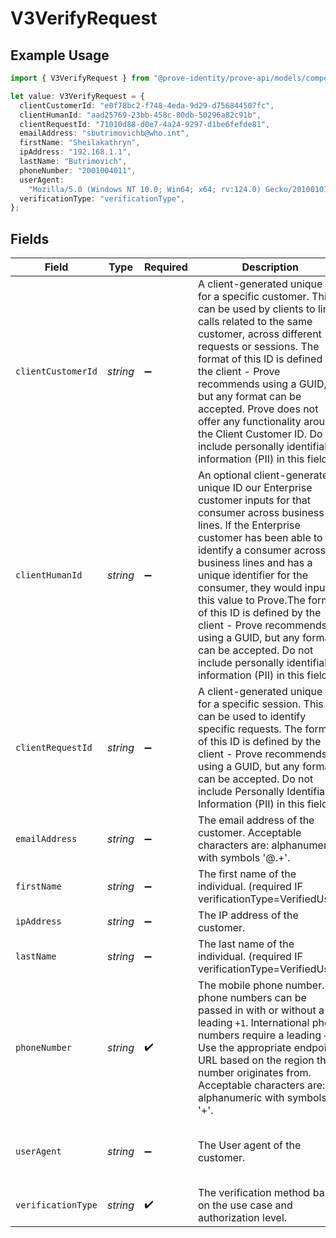 # V3VerifyRequest

## Example Usage

```typescript
import { V3VerifyRequest } from "@prove-identity/prove-api/models/components";

let value: V3VerifyRequest = {
  clientCustomerId: "e0f78bc2-f748-4eda-9d29-d756844507fc",
  clientHumanId: "aad25769-23bb-458c-80db-50296a82c91b",
  clientRequestId: "71010d88-d0e7-4a24-9297-d1be6fefde81",
  emailAddress: "sbutrimovichb@who.int",
  firstName: "Sheilakathryn",
  ipAddress: "192.168.1.1",
  lastName: "Butrimovich",
  phoneNumber: "2001004011",
  userAgent:
    "Mozilla/5.0 (Windows NT 10.0; Win64; x64; rv:124.0) Gecko/20100101 Firefox/124.0",
  verificationType: "verificationType",
};
```

## Fields

| Field                                                                                                                                                                                                                                                                                                                                                                                                                                                                           | Type                                                                                                                                                                                                                                                                                                                                                                                                                                                                            | Required                                                                                                                                                                                                                                                                                                                                                                                                                                                                        | Description                                                                                                                                                                                                                                                                                                                                                                                                                                                                     | Example                                                                                                                                                                                                                                                                                                                                                                                                                                                                         |
| ------------------------------------------------------------------------------------------------------------------------------------------------------------------------------------------------------------------------------------------------------------------------------------------------------------------------------------------------------------------------------------------------------------------------------------------------------------------------------- | ------------------------------------------------------------------------------------------------------------------------------------------------------------------------------------------------------------------------------------------------------------------------------------------------------------------------------------------------------------------------------------------------------------------------------------------------------------------------------- | ------------------------------------------------------------------------------------------------------------------------------------------------------------------------------------------------------------------------------------------------------------------------------------------------------------------------------------------------------------------------------------------------------------------------------------------------------------------------------- | ------------------------------------------------------------------------------------------------------------------------------------------------------------------------------------------------------------------------------------------------------------------------------------------------------------------------------------------------------------------------------------------------------------------------------------------------------------------------------- | ------------------------------------------------------------------------------------------------------------------------------------------------------------------------------------------------------------------------------------------------------------------------------------------------------------------------------------------------------------------------------------------------------------------------------------------------------------------------------- |
| `clientCustomerId`                                                                                                                                                                                                                                                                                                                                                                                                                                                              | *string*                                                                                                                                                                                                                                                                                                                                                                                                                                                                        | :heavy_minus_sign:                                                                                                                                                                                                                                                                                                                                                                                                                                                              | A client-generated unique ID for a specific customer. This can be used by clients to link calls related to the same customer, across different requests or sessions.  The format of this ID is defined by the client - Prove recommends using a GUID, but any format can be accepted. Prove does not offer any functionality around the Client Customer ID. Do not include personally identifiable information (PII) in this field.                                             | e0f78bc2-f748-4eda-9d29-d756844507fc                                                                                                                                                                                                                                                                                                                                                                                                                                            |
| `clientHumanId`                                                                                                                                                                                                                                                                                                                                                                                                                                                                 | *string*                                                                                                                                                                                                                                                                                                                                                                                                                                                                        | :heavy_minus_sign:                                                                                                                                                                                                                                                                                                                                                                                                                                                              | An optional client-generated unique ID our Enterprise customer inputs for that consumer across business lines. If the Enterprise customer has been able to identify a consumer across business lines and has a unique identifier for the consumer, they would input this value to Prove.The format of this ID is defined by the client - Prove recommends using a GUID, but any format can be accepted. Do not include personally identifiable information (PII) in this field. | aad25769-23bb-458c-80db-50296a82c91b                                                                                                                                                                                                                                                                                                                                                                                                                                            |
| `clientRequestId`                                                                                                                                                                                                                                                                                                                                                                                                                                                               | *string*                                                                                                                                                                                                                                                                                                                                                                                                                                                                        | :heavy_minus_sign:                                                                                                                                                                                                                                                                                                                                                                                                                                                              | A client-generated unique ID for a specific session. This can be used to identify specific requests. The format of this ID is defined by the client - Prove recommends using a GUID, but any format can be accepted. Do not include Personally Identifiable Information (PII) in this field.                                                                                                                                                                                    | 71010d88-d0e7-4a24-9297-d1be6fefde81                                                                                                                                                                                                                                                                                                                                                                                                                                            |
| `emailAddress`                                                                                                                                                                                                                                                                                                                                                                                                                                                                  | *string*                                                                                                                                                                                                                                                                                                                                                                                                                                                                        | :heavy_minus_sign:                                                                                                                                                                                                                                                                                                                                                                                                                                                              | The email address of the customer. Acceptable characters are: alphanumeric with symbols '@.+'.                                                                                                                                                                                                                                                                                                                                                                                  | sbutrimovichb@who.int                                                                                                                                                                                                                                                                                                                                                                                                                                                           |
| `firstName`                                                                                                                                                                                                                                                                                                                                                                                                                                                                     | *string*                                                                                                                                                                                                                                                                                                                                                                                                                                                                        | :heavy_minus_sign:                                                                                                                                                                                                                                                                                                                                                                                                                                                              | The first name of the individual. (required IF verificationType=VerifiedUser)                                                                                                                                                                                                                                                                                                                                                                                                   | Sheilakathryn                                                                                                                                                                                                                                                                                                                                                                                                                                                                   |
| `ipAddress`                                                                                                                                                                                                                                                                                                                                                                                                                                                                     | *string*                                                                                                                                                                                                                                                                                                                                                                                                                                                                        | :heavy_minus_sign:                                                                                                                                                                                                                                                                                                                                                                                                                                                              | The IP address of the customer.                                                                                                                                                                                                                                                                                                                                                                                                                                                 | 192.168.1.1                                                                                                                                                                                                                                                                                                                                                                                                                                                                     |
| `lastName`                                                                                                                                                                                                                                                                                                                                                                                                                                                                      | *string*                                                                                                                                                                                                                                                                                                                                                                                                                                                                        | :heavy_minus_sign:                                                                                                                                                                                                                                                                                                                                                                                                                                                              | The last name of the individual. (required IF verificationType=VerifiedUser)                                                                                                                                                                                                                                                                                                                                                                                                    | Butrimovich                                                                                                                                                                                                                                                                                                                                                                                                                                                                     |
| `phoneNumber`                                                                                                                                                                                                                                                                                                                                                                                                                                                                   | *string*                                                                                                                                                                                                                                                                                                                                                                                                                                                                        | :heavy_check_mark:                                                                                                                                                                                                                                                                                                                                                                                                                                                              | The mobile phone number. US phone numbers can be passed in with or without a leading `+1`. International phone numbers require a leading `+1`. Use the appropriate endpoint URL based on the region the number originates from. Acceptable characters are: alphanumeric with symbols '+'.                                                                                                                                                                                       | 2001004011                                                                                                                                                                                                                                                                                                                                                                                                                                                                      |
| `userAgent`                                                                                                                                                                                                                                                                                                                                                                                                                                                                     | *string*                                                                                                                                                                                                                                                                                                                                                                                                                                                                        | :heavy_minus_sign:                                                                                                                                                                                                                                                                                                                                                                                                                                                              | The User agent of the customer.                                                                                                                                                                                                                                                                                                                                                                                                                                                 | Mozilla/5.0 (Windows NT 10.0; Win64; x64; rv:124.0) Gecko/20100101 Firefox/124.0                                                                                                                                                                                                                                                                                                                                                                                                |
| `verificationType`                                                                                                                                                                                                                                                                                                                                                                                                                                                              | *string*                                                                                                                                                                                                                                                                                                                                                                                                                                                                        | :heavy_check_mark:                                                                                                                                                                                                                                                                                                                                                                                                                                                              | The verification method based on the use case and authorization level.                                                                                                                                                                                                                                                                                                                                                                                                          |                                                                                                                                                                                                                                                                                                                                                                                                                                                                                 |